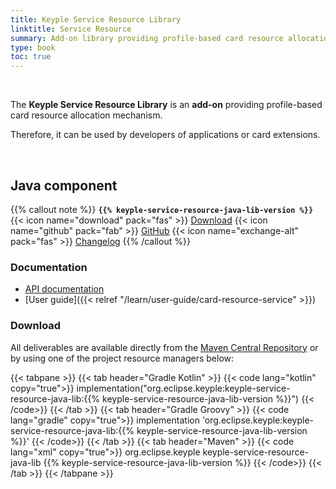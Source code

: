 ```yaml
---
title: Keyple Service Resource Library
linktitle: Service Resource
summary: Add-on library providing profile-based card resource allocation mechanism.
type: book
toc: true
---
```


<br>

The **Keyple Service Resource Library** is an **add-on** providing profile-based card resource allocation mechanism.

Therefore, it can be used by developers of applications or card extensions.

<br>

## Java component

{{% callout note %}}
**`{{% keyple-service-resource-java-lib-version %}}`**
<span class="component-metadata">{{< icon name="download" pack="fas" >}} [Download](#download)</span>
<span class="component-metadata">{{< icon name="github" pack="fab" >}} [GitHub](https://github.com/eclipse-keyple/keyple-service-resource-java-lib/)</span>
<span class="component-metadata">{{< icon name="exchange-alt" pack="fas" >}} [Changelog](https://github.com/eclipse-keyple/keyple-service-resource-java-lib/blob/main/CHANGELOG.md)</span>
{{% /callout %}}

### Documentation

* [API documentation](https://eclipse-keyple.github.io/keyple-service-resource-java-lib)
* [User guide]({{< relref "/learn/user-guide/card-resource-service" >}})

### Download

All deliverables are available directly from the [Maven Central Repository](https://central.sonatype.com/search?q=keyple-service-resource-java-lib) or by using one of the project resource managers below:

{{< tabpane >}}
{{< tab header="Gradle Kotlin" >}}
{{< code lang="kotlin" copy="true">}}
implementation("org.eclipse.keyple:keyple-service-resource-java-lib:{{% keyple-service-resource-java-lib-version %}}")
{{< /code>}}
{{< /tab >}}
{{< tab header="Gradle Groovy" >}}
{{< code lang="gradle" copy="true">}}
implementation 'org.eclipse.keyple:keyple-service-resource-java-lib:{{% keyple-service-resource-java-lib-version %}}'
{{< /code>}}
{{< /tab >}}
{{< tab header="Maven" >}}
{{< code lang="xml" copy="true">}}
<dependency>
  <groupId>org.eclipse.keyple</groupId>
  <artifactId>keyple-service-resource-java-lib</artifactId>
  <version>{{% keyple-service-resource-java-lib-version %}}</version>
</dependency>
{{< /code>}}
{{< /tab >}}
{{< /tabpane >}}